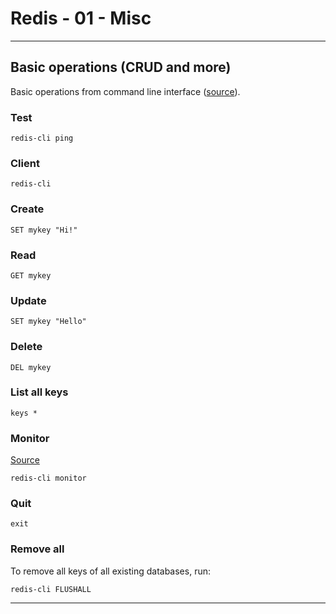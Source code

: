 # Redis - 01 - Misc

***

## Basic operations (CRUD and more)

Basic operations from command line interface ([source](https://auth0.com/blog/introduction-to-redis-install-cli-commands-and-data-types/)).

### Test

```console
redis-cli ping
```

### Client

```console
redis-cli
```

### Create

```console
SET mykey "Hi!"
```

### Read

```console
GET mykey
```

### Update

```console
SET mykey "Hello"
```

### Delete

```console
DEL mykey
```

### List all keys

```console
keys *
```

### Monitor

[Source](https://redis.io/commands/MONITOR)

```console
redis-cli monitor
```

### Quit

```console
exit
```

### Remove all

To remove all keys of all existing databases, run:

```console
redis-cli FLUSHALL
```

***

